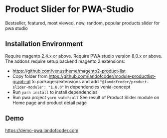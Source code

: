 # Product Slider for PWA-Studio

Bestseller, featured, most viewed, new, random, popular products slider for pwa studio

## Installation Environment
Require magento 2.4.x or above.
Require PWA studio version 8.0.x or above.
The addons require setup backend magento 2 extensions:
- https://github.com/venustheme/magento2-product-list
- Copy folder from https://github.com/landofcoder/module-productlist-graph-ql to packages/extensions and add ```"@landofcoder/product-slider-module": "1.0.0"``` in dependencies venia-concept
- Run ```yarn install``` to install dependencies
- Run pwa project ```yarn watch:all```
See result of Product Slider module on Home page and product detail page

## Demo
https://demo-pwa.landofcoder.com

